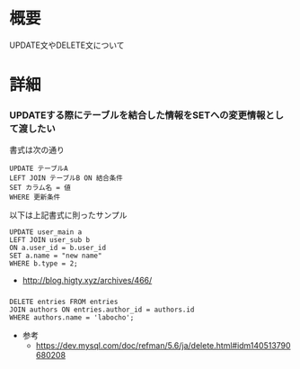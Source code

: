# 概要
UPDATE文やDELETE文について

# 詳細

### UPDATEする際にテーブルを結合した情報をSETへの変更情報として渡したい
書式は次の通り
```
UPDATE テーブルA
LEFT JOIN テーブルB ON 結合条件
SET カラム名 = 値
WHERE 更新条件
```

以下は上記書式に則ったサンプル
```
UPDATE user_main a
LEFT JOIN user_sub b
ON a.user_id = b.user_id
SET a.name = "new name"
WHERE b.type = 2;
```

- http://blog.higty.xyz/archives/466/

### 

```
DELETE entries FROM entries 
JOIN authors ON entries.author_id = authors.id
WHERE authors.name = 'labocho';
```


- 参考
  - https://dev.mysql.com/doc/refman/5.6/ja/delete.html#idm140513790680208
